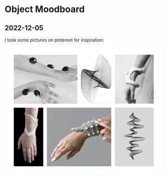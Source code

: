 # Object Moodboard

## 2022-12-05

I took some pictures on pinterest for inspiration:

<img
  src="images/2022-12-05_moodboard.png"
  alt="moodboard"
  style="display: inline-block; margin: 0 auto; width: 600px">